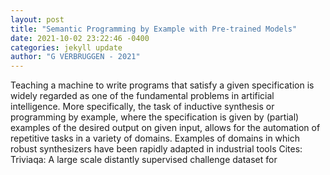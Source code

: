 ```yaml
--- 
layout: post 
title: "Semantic Programming by Example with Pre-trained Models" 
date: 2021-10-02 23:22:46 -0400 
categories: jekyll update 
author: "G VERBRUGGEN - 2021" 
--- 
```

Teaching a machine to write programs that satisfy a given specification is widely regarded as one of the fundamental problems in artificial intelligence. More specifically, the task of inductive synthesis or programming by example, where the specification is given by (partial) examples of the desired output on given input, allows for the automation of repetitive tasks in a variety of domains. Examples of domains in which robust synthesizers have been rapidly adapted in industrial tools Cites: Triviaqa: A large scale distantly supervised challenge dataset for
